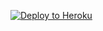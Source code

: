 <p><a href="https://dashboard.heroku.com/new?template=https://github.com/Rstacx/docker-xray"> <img src="https://www.herokucdn.com/deploy/button.svg" alt="Deploy to Heroku" /></a></p>
